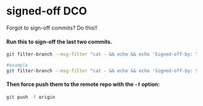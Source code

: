 # signed-off DCO

Forgot to sign-off commits? Do this!!

#### Run this to sign-off the last two commits.

```bash
git filter-branch --msg-filter "cat - && echo && echo 'Signed-off-by: Your Name <Your.Name@example.com>'" HEAD~2..HEAD
```
```bash
#example
git filter-branch --msg-filter "cat - && echo && echo 'Signed-off-by: Shubham Kumar shubham.kumar@ramanujan.du.ac.in'" HEAD~2..HEAD
```

#### Then force push them to the remote repo with the `-f` option:

```bash
git push -f origin
```
